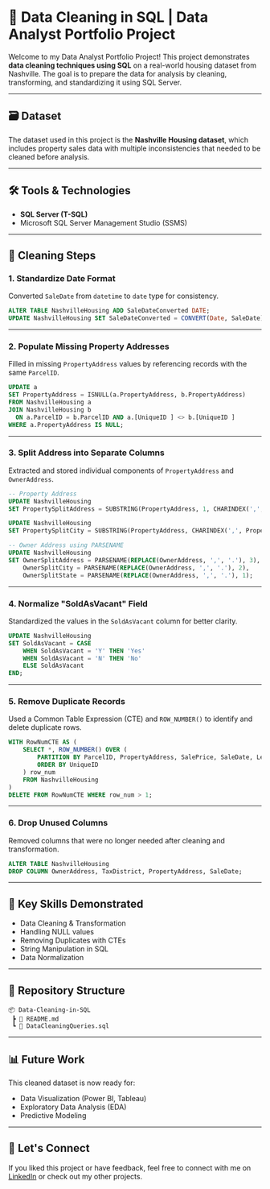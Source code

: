 # 🧹 Data Cleaning in SQL | Data Analyst Portfolio Project

Welcome to my Data Analyst Portfolio Project! This project demonstrates **data cleaning techniques using SQL** on a real-world housing dataset from Nashville. The goal is to prepare the data for analysis by cleaning, transforming, and standardizing it using SQL Server.

---

## 🗃️ Dataset

The dataset used in this project is the **Nashville Housing dataset**, which includes property sales data with multiple inconsistencies that needed to be cleaned before analysis.

---

## 🛠️ Tools & Technologies

- **SQL Server (T-SQL)**
- Microsoft SQL Server Management Studio (SSMS)

---

## 🧽 Cleaning Steps

### 1. Standardize Date Format

Converted `SaleDate` from `datetime` to `date` type for consistency.

```sql
ALTER TABLE NashvilleHousing ADD SaleDateConverted DATE;
UPDATE NashvilleHousing SET SaleDateConverted = CONVERT(Date, SaleDate);
```

---

### 2. Populate Missing Property Addresses

Filled in missing `PropertyAddress` values by referencing records with the same `ParcelID`.

```sql
UPDATE a
SET PropertyAddress = ISNULL(a.PropertyAddress, b.PropertyAddress)
FROM NashvilleHousing a
JOIN NashvilleHousing b
  ON a.ParcelID = b.ParcelID AND a.[UniqueID ] <> b.[UniqueID ]
WHERE a.PropertyAddress IS NULL;
```

---

### 3. Split Address into Separate Columns

Extracted and stored individual components of `PropertyAddress` and `OwnerAddress`.

```sql
-- Property Address
UPDATE NashvilleHousing
SET PropertySplitAddress = SUBSTRING(PropertyAddress, 1, CHARINDEX(',', PropertyAddress) -1);

UPDATE NashvilleHousing
SET PropertySplitCity = SUBSTRING(PropertyAddress, CHARINDEX(',', PropertyAddress) + 1 , LEN(PropertyAddress));

-- Owner Address using PARSENAME
UPDATE NashvilleHousing
SET OwnerSplitAddress = PARSENAME(REPLACE(OwnerAddress, ',', '.'), 3),
    OwnerSplitCity = PARSENAME(REPLACE(OwnerAddress, ',', '.'), 2),
    OwnerSplitState = PARSENAME(REPLACE(OwnerAddress, ',', '.'), 1);
```

---

### 4. Normalize "SoldAsVacant" Field

Standardized the values in the `SoldAsVacant` column for better clarity.

```sql
UPDATE NashvilleHousing
SET SoldAsVacant = CASE 
    WHEN SoldAsVacant = 'Y' THEN 'Yes'
    WHEN SoldAsVacant = 'N' THEN 'No'
    ELSE SoldAsVacant
END;
```

---

### 5. Remove Duplicate Records

Used a Common Table Expression (CTE) and `ROW_NUMBER()` to identify and delete duplicate rows.

```sql
WITH RowNumCTE AS (
    SELECT *, ROW_NUMBER() OVER (
        PARTITION BY ParcelID, PropertyAddress, SalePrice, SaleDate, LegalReference 
        ORDER BY UniqueID
    ) row_num
    FROM NashvilleHousing
)
DELETE FROM RowNumCTE WHERE row_num > 1;
```

---

### 6. Drop Unused Columns

Removed columns that were no longer needed after cleaning and transformation.

```sql
ALTER TABLE NashvilleHousing
DROP COLUMN OwnerAddress, TaxDistrict, PropertyAddress, SaleDate;
```

---

## 📌 Key Skills Demonstrated

- Data Cleaning & Transformation
- Handling NULL values
- Removing Duplicates with CTEs
- String Manipulation in SQL
- Data Normalization

---

## 📁 Repository Structure

```
📦 Data-Cleaning-in-SQL
 ┣ 📄 README.md
 ┗ 📄 DataCleaningQueries.sql
```

---

## 📊 Future Work

This cleaned dataset is now ready for:
- Data Visualization (Power BI, Tableau)
- Exploratory Data Analysis (EDA)
- Predictive Modeling

---

## 🤝 Let's Connect

If you liked this project or have feedback, feel free to connect with me on [LinkedIn](#) or check out my other projects.

